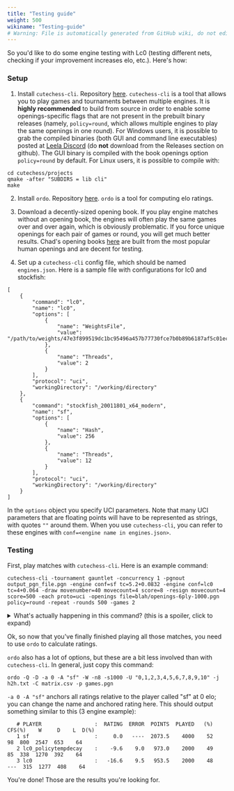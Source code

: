 ```yaml
---
title: "Testing guide"
weight: 500
wikiname: "Testing-guide"
# Warning: File is automatically generated from GitHub wiki, do not edit by hand.
---
```

So you'd like to do some engine testing with Lc0 (testing different nets, checking if your improvement increases elo, etc.). Here's how:

### Setup
1. Install `cutechess-cli`. Repository [here](https://github.com/cutechess/cutechess). `cutechess-cli` is a tool that allows you to play games and tournaments between multiple engines. It is **highly recommended** to build from source in order to enable some openings-specific flags that are not present in the prebuilt binary releases (namely, `policy=round`, which allows multiple engines to play the same openings in one round). For Windows users, it is possible to grab the compiled binaries (both GUI and command line executables) posted at [Leela Discord](https://discordapp.com/channels/425419482568196106/530486338236055583/717450674669092885) (do **not** download from the Releases section on github). The GUI binary is compiled with the book openings option `policy=round` by default. For Linux users, it is possible to compile with:
```
cd cutechess/projects
qmake -after "SUBDIRS = lib cli"
make
```

2. Install `ordo`. Repository [here](https://github.com/michiguel/Ordo). `ordo` is a tool for computing elo ratings.

3. Download a decently-sized opening book. If you play engine matches without an opening book, the engines will often play the same games over and over again, which is obviously problematic. If you force unique openings for each pair of games or round, you will get much better results. Chad's opening books [here](https://cdn.discordapp.com/attachments/429710776282906625/536596158018224139/openings.zip) are built from the most popular human openings and are decent for testing.

4. Set up a `cutechess-cli` config file, which should be named `engines.json`. Here is a sample file with configurations for lc0 and stockfish:
```
[
    {
        "command": "lc0",
        "name": "lc0",
        "options": [
            {
                "name": "WeightsFile",
                "value": "/path/to/weights/47e3f899519dc1bc95496a457b77730fce7b0b89b6187af5c01ecbbd02e88398"
            },
            {
                "name": "Threads",
                "value": 2
            }
        ],
        "protocol": "uci",
        "workingDirectory": "/working/directory"
    },
    {
        "command": "stockfish_20011801_x64_modern",
        "name": "sf",
        "options": [
            {
                "name": "Hash",
                "value": 256
            },
            {
                "name": "Threads",
                "value": 12
            }
        ],
        "protocol": "uci",
        "workingDirectory": "/working/directory"
    }
]
```

In the `options` object you specify UCI parameters. Note that many UCI parameters that are floating points will have to be represented as strings, with quotes `""` around them. When you use `cutechess-cli`, you can refer to these engines with `conf=<engine name in engines.json>`.

### Testing
First, play matches with `cutechess-cli`. Here is an example command:

```cutechess-cli -tournament gauntlet -concurrency 1 -pgnout output_pgn_file.pgn -engine conf=sf tc=5.2+0.0832 -engine conf=lc0 tc=4+0.064 -draw movenumber=40 movecount=4 score=8 -resign movecount=4 score=500 -each proto=uci -openings file=blah/openings-6ply-1000.pgn policy=round -repeat -rounds 500 -games 2```

<details>
  <summary>What's actually happening in this command? (this is a spoiler, click to expand) </summary>
  

  Let's walk through this command.

  `-tournament gauntlet`: this option tells us that our tournament style is a gauntlet. This means that all other engines in the list will play the first engine. There are other options, such as round-robin, which have all engines play all other engines.

  `-concurrency 1`: we play one game at a time. It is highly recommended to only ever play one game at a time to prevent engines from hogging each others' resources.

  `-pgnout output_pgn_file.pgn`: the file to store the game results in. The results are concatenated to the end of the file, so you can put multiple tournaments in the same file.

  `-engine conf=sf tc=5.2+0.0832`: add an engine player to the tournament, with config name `sf`, as seen in the `engines.json` file above. `tc` tells us the time control, here stockfish is playing with a Fischer clock at 5.2 seconds main time + 83.2 milliseconds increment.

  `-engine conf=lc0 tc=4+0.064`: see above.

  `-draw movenumber=40 movecount=4 score=8`: draw adjudication. If more than 4 moves pass with both engines having score <= 8 centipawns, and at least 40 moves have been played, call the game off as a draw. Captures or pawn moves reset the counter.

  `-resign movecount=4 score=500`: resign adjudication. If more than 4 consecutive moves pass where one engine believes its score to be below 500 centipawns, resign the game.

  `-each proto=uci`: both engines use the UCI protocol.

  `-openings file=blah/openings-6ply-1000.pgn policy=round -repeat -rounds 500 -games 2`: details about the games. Here we are looking at openings from the file `openings-6ply-1000.pgn`. `policy=round` tells us that if we have multiple engines, the same opening is used in each round; if we lack this then in the same round different engines will play different openings, which makes calculated ratings less accurate. `-repeat` tells us that between any pair of engines, once an opening is played, the players swap sides, so both players play from both black and white, which is also recommended for more accuracy. `-rounds 500 -games 2`: a total of 500 rounds are played, with 2 games per round, for a total of 1000 games. For gauntlets multiply this number with all participants excluding the first engine. **Games should always be 2.**
  
  
</details>


Ok, so now that you've finally finished playing all those matches, you need to use `ordo` to calculate ratings.

`ordo` also has a lot of options, but these are a bit less involved than with `cutechess-cli`. In general, just copy this command:

`ordo -Q -D -a 0 -A "sf" -W -n8 -s1000 -U "0,1,2,3,4,5,6,7,8,9,10" -j h2h.txt -C matrix.csv -p games.pgn`

`-a 0 -A "sf"` anchors all ratings relative to the player called "sf" at 0 elo; you can change the name and anchored rating here. This should output something similar to this (3 engine example):

```
   # PLAYER                 :  RATING  ERROR  POINTS  PLAYED   (%)  CFS(%)    W     D    L  D(%)
   1 sf                     :     0.0   ----  2073.5    4000    52      98  800  2547  653    64
   2 lc0_policytempdecay    :    -9.6    9.0   973.0    2000    49      85  338  1270  392    64
   3 lc0                    :   -16.6    9.5   953.5    2000    48     ---  315  1277  408    64
```

You're done! Those are the results you're looking for. 